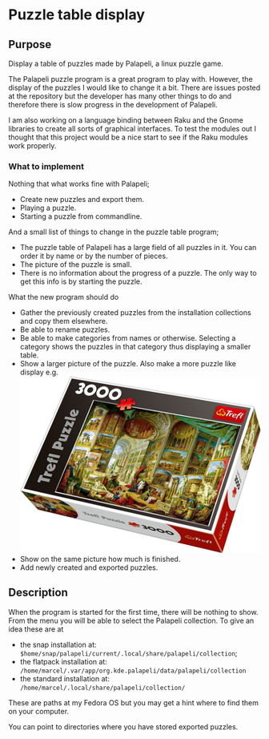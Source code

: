 # Puzzle table display

## Purpose

Display a table of puzzles made by Palapeli, a linux puzzle game.

The Palapeli puzzle program is a great program to play with. However, the display of the puzzles I would like to change it a bit. There are issues posted at the repository but the developer has many other things to do and therefore there is slow progress in the development of Palapeli.

I am also working on a language binding between Raku and the Gnome libraries to create all sorts of graphical interfaces. To test the modules out I thought that this project would be a nice start to see if the Raku modules work properly.


### What to implement

Nothing that what works fine with Palapeli;

* Create new puzzles and export them.
* Playing a puzzle.
* Starting a puzzle from commandline.

And a small list of things to change in the puzzle table program;

* The puzzle table of Palapeli has a large field of all puzzles in it. You can order it by name or by the number of pieces.
* The picture of the puzzle is small.
* There is no information about the progress of a puzzle. The only way to get this info is by starting the puzzle.

What the new program should do

* Gather the previously created puzzles from the installation collections and copy them elsewhere.
* Be able to rename puzzles.
* Be able to make categories from names or otherwise. Selecting a category shows the puzzles in that category thus displaying a smaller table.
* Show a larger picture of the puzzle. Also make a more puzzle like display e.g.
  ![](doc/puzzle-example.jpg)
* Show on the same picture how much is finished.
* Add newly created and exported puzzles.


## Description

When the program is started for the first time, there will be nothing to show. From the menu you will be able to select the Palapeli collection. To give an idea these are at
* the snap installation at: `$home/snap/palapeli/current/.local/share/palapeli/collection`;
* the flatpack installation at: `/home/marcel/.var/app/org.kde.palapeli/data/palapeli/collection`
* the standard installation at: `/home/marcel/.local/share/palapeli/collection/`

These are paths at my Fedora OS but you may get a hint where to find them on your computer.

You can point to directories where you have stored exported puzzles.
